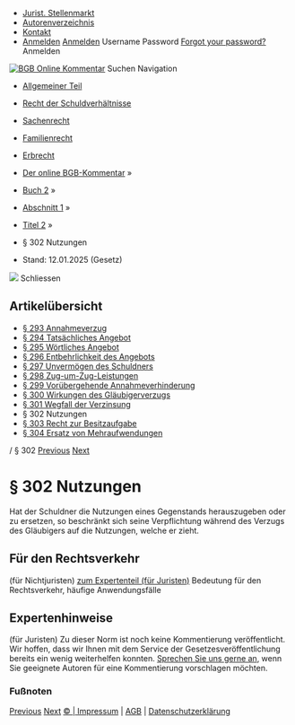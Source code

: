   * [Jurist. Stellenmarkt](https://bgb.kommentar.de/Buch-2/Abschnitt-1/Titel-2/</job-board> "Jurist. Stellenmarkt")
  * [Autorenverzeichnis](https://bgb.kommentar.de/Buch-2/Abschnitt-1/Titel-2/</Autorenverzeichnis> "Autorenverzeichnis")
  * [Kontakt](https://bgb.kommentar.de/Buch-2/Abschnitt-1/Titel-2/</Kontakt>)
  * [Anmelden](https://bgb.kommentar.de/Buch-2/Abschnitt-1/Titel-2/<#login> "show login form") [Anmelden](https://bgb.kommentar.de/Buch-2/Abschnitt-1/Titel-2/<#> "hide login form") Username Password
[Forgot your password?](https://bgb.kommentar.de/Buch-2/Abschnitt-1/Titel-2/</user/forgotpassword>) Anmelden 


[![BGB Online Kommentar](https://bgb.kommentar.de/extension/bgb/design/bgb/images/logo.png)](https://bgb.kommentar.de/Buch-2/Abschnitt-1/Titel-2/</> "BGB Online Kommentar")
Suchen
Navigation
  * [Allgemeiner Teil](https://bgb.kommentar.de/Buch-2/Abschnitt-1/Titel-2/</Buch-1>)
  * [Recht der Schuldverhältnisse](https://bgb.kommentar.de/Buch-2/Abschnitt-1/Titel-2/</Buch-2>)
  * [Sachenrecht](https://bgb.kommentar.de/Buch-2/Abschnitt-1/Titel-2/</Buch-3>)
  * [Familienrecht](https://bgb.kommentar.de/Buch-2/Abschnitt-1/Titel-2/</Buch-4>)
  * [Erbrecht](https://bgb.kommentar.de/Buch-2/Abschnitt-1/Titel-2/</Buch-5>)


  * [Der online BGB-Kommentar](https://bgb.kommentar.de/Buch-2/Abschnitt-1/Titel-2/</>) »
  * [Buch 2](https://bgb.kommentar.de/Buch-2/Abschnitt-1/Titel-2/</Buch-2>) »
  * [Abschnitt 1](https://bgb.kommentar.de/Buch-2/Abschnitt-1/Titel-2/</Buch-2/Abschnitt-1>) »
  * [Titel 2](https://bgb.kommentar.de/Buch-2/Abschnitt-1/Titel-2/</Buch-2/Abschnitt-1/Titel-2>) »
  * § 302 Nutzungen 
  * Stand: 12.01.2025 (Gesetz) 


![](https://vg01.met.vgwort.de/na/1c9909529ead4f509072c06d9081a7d5)
Schliessen 
## Artikelübersicht
  * [ § 293 Annahmeverzug ](https://bgb.kommentar.de/Buch-2/Abschnitt-1/Titel-2/</Buch-2/Abschnitt-1/Titel-2/Annahmeverzug>)
  * [ § 294 Tatsächliches Angebot ](https://bgb.kommentar.de/Buch-2/Abschnitt-1/Titel-2/</Buch-2/Abschnitt-1/Titel-2/Tatsaechliches-Angebot>)
  * [ § 295 Wörtliches Angebot ](https://bgb.kommentar.de/Buch-2/Abschnitt-1/Titel-2/</Buch-2/Abschnitt-1/Titel-2/Woertliches-Angebot>)
  * [ § 296 Entbehrlichkeit des Angebots ](https://bgb.kommentar.de/Buch-2/Abschnitt-1/Titel-2/</Buch-2/Abschnitt-1/Titel-2/Entbehrlichkeit-des-Angebots>)
  * [ § 297 Unvermögen des Schuldners ](https://bgb.kommentar.de/Buch-2/Abschnitt-1/Titel-2/</Buch-2/Abschnitt-1/Titel-2/Unvermoegen-des-Schuldners>)
  * [ § 298 Zug-um-Zug-Leistungen ](https://bgb.kommentar.de/Buch-2/Abschnitt-1/Titel-2/</Buch-2/Abschnitt-1/Titel-2/Zug-um-Zug-Leistungen>)
  * [ § 299 Vorübergehende Annahmeverhinderung ](https://bgb.kommentar.de/Buch-2/Abschnitt-1/Titel-2/</Buch-2/Abschnitt-1/Titel-2/Voruebergehende-Annahmeverhinderung>)
  * [ § 300 Wirkungen des Gläubigerverzugs ](https://bgb.kommentar.de/Buch-2/Abschnitt-1/Titel-2/</Buch-2/Abschnitt-1/Titel-2/Wirkungen-des-Glaeubigerverzugs>)
  * [ § 301 Wegfall der Verzinsung ](https://bgb.kommentar.de/Buch-2/Abschnitt-1/Titel-2/</Buch-2/Abschnitt-1/Titel-2/Wegfall-der-Verzinsung>)
  * § 302 Nutzungen 
  * [ § 303 Recht zur Besitzaufgabe ](https://bgb.kommentar.de/Buch-2/Abschnitt-1/Titel-2/</Buch-2/Abschnitt-1/Titel-2/Recht-zur-Besitzaufgabe>)
  * [ § 304 Ersatz von Mehraufwendungen ](https://bgb.kommentar.de/Buch-2/Abschnitt-1/Titel-2/</Buch-2/Abschnitt-1/Titel-2/Ersatz-von-Mehraufwendungen>)


/ § 302 
[Previous](https://bgb.kommentar.de/Buch-2/Abschnitt-1/Titel-2/</Buch-2/Abschnitt-1/Titel-2/Wegfall-der-Verzinsung> "§ 301 Wegfall der Verzinsung") [Next](https://bgb.kommentar.de/Buch-2/Abschnitt-1/Titel-2/</Buch-2/Abschnitt-1/Titel-2/Recht-zur-Besitzaufgabe> "§ 303 Recht zur Besitzaufgabe")
# § 302 Nutzungen
Hat der Schuldner die Nutzungen eines Gegenstands herauszugeben oder zu ersetzen, so beschränkt sich seine Verpflichtung während des Verzugs des Gläubigers auf die Nutzungen, welche er zieht.
## Für den Rechtsverkehr 
(für Nichtjuristen)
[zum Expertenteil (für Juristen)](https://bgb.kommentar.de/Buch-2/Abschnitt-1/Titel-2/<#expertenhinweise>)
Bedeutung für den Rechtsverkehr, häufige Anwendungsfälle
## Expertenhinweise
(für Juristen)
Zu dieser Norm ist noch keine Kommentierung veröffentlicht. Wir hoffen, dass wir Ihnen mit dem Service der Gesetzesveröffentlichung bereits ein wenig weiterhelfen konnten. [Sprechen Sie uns gerne an](https://bgb.kommentar.de/Buch-2/Abschnitt-1/Titel-2/</Kontakt>), wenn Sie geeignete Autoren für eine Kommentierung vorschlagen möchten. 
### Fußnoten
[Previous](https://bgb.kommentar.de/Buch-2/Abschnitt-1/Titel-2/</Buch-2/Abschnitt-1/Titel-2/Wegfall-der-Verzinsung> "§ 301 Wegfall der Verzinsung") [Next](https://bgb.kommentar.de/Buch-2/Abschnitt-1/Titel-2/</Buch-2/Abschnitt-1/Titel-2/Recht-zur-Besitzaufgabe> "§ 303 Recht zur Besitzaufgabe")
[© | Impressum](https://bgb.kommentar.de/Buch-2/Abschnitt-1/Titel-2/</Kontakt>) | [AGB](https://bgb.kommentar.de/Buch-2/Abschnitt-1/Titel-2/</AGB>) | [Datenschutzerklärung](https://bgb.kommentar.de/Buch-2/Abschnitt-1/Titel-2/</Datenschutzerklaerung-fuer-Leser>)
